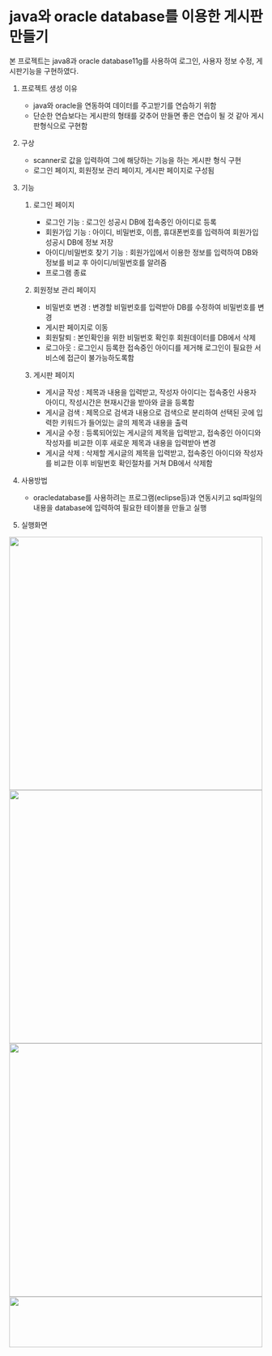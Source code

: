  java와 oracle database를 이용한 게시판 만들기
 ===========================================
본 프로젝트는 java8과 oracle database11g를 사용하여 로그인, 사용자 정보 수정, 게시판기능을 구현하였다.

1. 프로젝트 생성 이유
    - java와 oracle을 연동하여 데이터를 주고받기를 연습하기 위함
   - 단순한 연습보다는 게시판의 형태를 갖추어 만들면 좋은 연습이 될 것 같아 게시판형식으로 구현함
  
1. 구상
   - scanner로 값을 입력하여 그에 해당하는 기능을 하는 게시판 형식 구현
   - 로그인 페이지, 회원정보 관리 페이지, 게시판 페이지로 구성됨
 
1. 기능

    1. 로그인 페이지
         - 로그인 기능 : 로그인 성공시 DB에 접속중인 아이디로 등록
         - 회원가입 기능 : 아이디, 비밀번호, 이름, 휴대폰번호를 입력하여 회원가입 성공시 DB에 정보 저장
         - 아이디/비밀번호 찾기 기능 : 회원가입에서 이용한 정보를 입력하여 DB와 정보를 비교 후 아이디/비밀번호를 알려줌
         - 프로그램 종료

    1. 회원정보 관리 페이지
        - 비밀번호 변경 : 변경할 비밀번호를 입력받아 DB를 수정하여 비밀번호를 변경
        - 게시판 페이지로 이동
        - 회원탈퇴 : 본인확인을 위한 비밀번호 확인후 회원데이터를 DB에서 삭제
        - 로그아웃 : 로그인시 등록한 접속중인 아이디를 제거해 로그인이 필요한 서비스에 접근이 불가능하도록함

    1. 게시판 페이지
        - 게시글 작성 : 제목과 내용을 입력받고, 작성자 아이디는 접속중인 사용자 아이디, 작성시간은 현재시간을 받아와 글을 등록함
        - 게시글 검색 : 제목으로 검색과 내용으로 검색으로 분리하여 선택된 곳에 입력한 키워드가 들어있는 글의 제목과 내용을 출력
        - 게시글 수정 : 등록되어있는 게시글의 제목을 입력받고, 접속중인 아이디와 작성자를 비교한 이후 새로운 제목과 내용을 입력받아 변경
        - 게시글 삭제 : 삭제할 게시글의 제목을 입력받고, 접속중인 아이디와 작성자를 비교한 이후 비밀번호 확인절차를 거쳐 DB에서 삭제함

1. 사용방법
    - oracledatabase를 사용하려는 프로그램(eclipse등)과 연동시키고 sql파일의 내용을 database에 입력하여 필요한 테이블을 만들고 실행
  
1. 실행화면
<img width="500" height="500" src="https://postfiles.pstatic.net/MjAyMDA5MzBfMjMg/MDAxNjAxNDcxODQyNjkx.omeEIk1_vIevXgCx3U7I-a3_WHryXZh4jXz1EC9jIuIg.3pROydlI1uLZUtB5k3EhFMPnN2E_x2JDza5UUGrA9wog.PNG.zndn121/image.png?type=w773">
<img width="500" height="500" src="https://postfiles.pstatic.net/MjAyMDA5MzBfNyAg/MDAxNjAxNDcxODc0NDQz.oY2b6vu0SUWrJVLnJa5dEeFAPYmmqWQv6KW2xhnHKVkg.eBY7OsKgwD77T891lBqzDfYMQfxyKpgNzosH8W9KKIog.PNG.zndn121/image.png?type=w773">
<img width="500" height="500" src="https://postfiles.pstatic.net/MjAyMDA5MzBfNTQg/MDAxNjAxNDcxODkxMDE0.rPrO9-ew4GLfs6Ih10h8HdVg_PJh8gS-HGyND-A5tcYg.5GAcKZt9dvh0TuNwIPWgcr4Ej7ZAOjwzx15Se6sLSEkg.PNG.zndn121/image.png?type=w773">
<img width="500" height="100" src="https://postfiles.pstatic.net/MjAyMDA5MzBfMjUw/MDAxNjAxNDcxOTIwNTIx.xrvc2gqo3G106aKR1tG7KKNSykdyUAFnMI0WvBqw0uwg.A265BkqGt7m00Yqd9Z8GP7lD7X8haLBd-emZoZN-pmQg.PNG.zndn121/image.png?type=w773">
